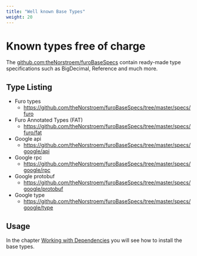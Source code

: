```yaml
---
title: "Well known Base Types"
weight: 20
---
```


# Known types free of charge
The [github.com:theNorstroem/furoBaseSpecs](https://github.com/theNorstroem/furoBaseSpecs) contain ready-made 
type specifications such as BigDecimal, Reference and much more.

## Type Listing
- Furo types
  - https://github.com/theNorstroem/furoBaseSpecs/tree/master/specs/furo
- Furo Annotated Types (FAT)
  - https://github.com/theNorstroem/furoBaseSpecs/tree/master/specs/furo/fat
- Google api
  - https://github.com/theNorstroem/furoBaseSpecs/tree/master/specs/google/api
- Google rpc
  - https://github.com/theNorstroem/furoBaseSpecs/tree/master/specs/google/rpc
- Google protobuf
  - https://github.com/theNorstroem/furoBaseSpecs/tree/master/specs/google/protobuf
- Google type
  - https://github.com/theNorstroem/furoBaseSpecs/tree/master/specs/google/type

## Usage
In the chapter [Working with Dependencies](./dependencies/) you will see how to install the base types.